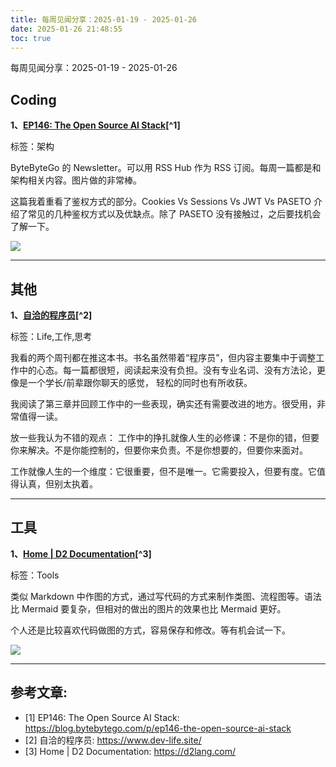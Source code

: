 ```yaml
---
title: 每周见闻分享：2025-01-19 - 2025-01-26
date: 2025-01-26 21:48:55
toc: true
---
```


每周见闻分享：2025-01-19 - 2025-01-26

## Coding
**1、[EP146: The Open Source AI Stack](https://blog.bytebytego.com/p/ep146-the-open-source-ai-stack)[^1]**

标签：架构

ByteByteGo 的 Newsletter。可以用 RSS Hub 作为 RSS 订阅。每周一篇都是和架构相关内容。图片做的非常棒。

这篇我着重看了鉴权方式的部分。Cookies Vs Sessions Vs JWT Vs PASETO 介绍了常见的几种鉴权方式以及优缺点。除了 PASETO 没有接触过，之后要找机会了解一下。

![](https://substackcdn.com/image/fetch/w_1200,h_600,c_fill,f_jpg,q_auto:good,fl_progressive:steep,g_auto/https%3A%2F%2Fsubstack-post-media.s3.amazonaws.com%2Fpublic%2Fimages%2F1c328642-7222-4127-a6c5-16614e010022_1283x1536.jpeg)


----

## 其他
**1、[自洽的程序员](https://www.dev-life.site/)[^2]**

标签：Life,工作,思考

我看的两个周刊都在推这本书。书名虽然带着“程序员”，但内容主要集中于调整工作中的心态。每一篇都很短，阅读起来没有负担。没有专业名词、没有方法论，更像是一个学长/前辈跟你聊天的感觉， 轻松的同时也有所收获。

我阅读了第三章并回顾工作中的一些表现，确实还有需要改进的地方。很受用，非常值得一读。

放一些我认为不错的观点：
 工作中的挣扎就像人生的必修课：不是你的错，但要你来解决。不是你能控制的，但要你来负责。不是你想要的，但要你来面对。

 工作就像人生的一个维度：它很重要，但不是唯一。它需要投入，但要有度。它值得认真，但别太执着。

 




----

## 工具
**1、[Home | D2 Documentation](https://d2lang.com/)[^3]**

标签：Tools

类似 Markdown 中作图的方式，通过写代码的方式来制作类图、流程图等。语法比 Mermaid 要复杂，但相对的做出的图片的效果也比 Mermaid 更好。

个人还是比较喜欢代码做图的方式，容易保存和修改。等有机会试一下。

![](https://d2lang.com/img/opengraph.png)


----

## 参考文章:
- [1] EP146: The Open Source AI Stack: https://blog.bytebytego.com/p/ep146-the-open-source-ai-stack
- [2] 自洽的程序员: https://www.dev-life.site/
- [3] Home | D2 Documentation: https://d2lang.com/